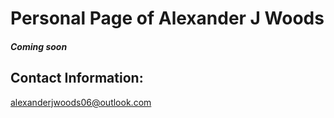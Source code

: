 # Personal Page of Alexander J Woods
##### Coming soon
## Contact Information:
alexanderjwoods06@outlook.com
